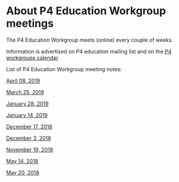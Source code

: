 # About P4 Education Workgroup meetings

The P4 Education Workgroup meets (online) every couple of weeks.

Information is advertised on  P4 education mailing list and on the [P4 workgroups calendar](https://calendar.google.com/calendar/embed?src=j4to42rsjqtfks0qb7iah8gous%40group.calendar.google.com)

List of P4 Education Workgroup meeting notes:

[April 08, 2019](https://github.com/p4lang/education/wiki/04-08-2019-Meeting-Notes)

[March 25, 2019](https://github.com/p4lang/education/wiki/03-25-2019-Meeting-Notes)

[January 28, 2019](https://github.com/p4lang/education/wiki/01-28-2019-Meeting-Notes)

[January 14, 2019](https://github.com/p4lang/education/wiki/01-14-2019-Meeting-Notes)

[December 17, 2018](https://github.com/p4lang/education/wiki/12-17-2018-Meeting-Notes)

[December 3, 2018](https://github.com/p4lang/education/wiki/12-03-2018-Meeting-Notes)

[November 19, 2018](https://github.com/p4lang/education/wiki/11-19-2018-Meeting-Notes)

[May 14, 2018](https://github.com/p4lang/education/wiki/05-14-2018-Meeting-Notes)

[May 20, 2018](https://github.com/p4lang/education/wiki/05-20-2018-Meeting-Notes)